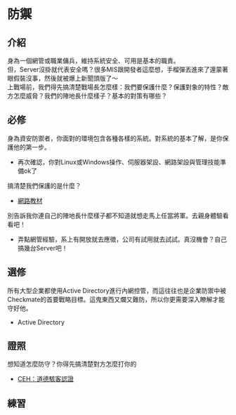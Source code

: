 # 防禦

## 介紹

身為一個網管或職業傭兵，維持系統安全、可用是基本的職責。  
但，Server沒掛就代表安全嗎？很多MIS跟開發者這麼想，手榴彈丟進來了還蒙著眼假裝沒事，然後就被爆上新聞頭版了～  
上戰場前，我們得先搞清楚戰場長怎麼樣：我們要保護什麼？保護對象的特性？敵方怎麼威脅？我們的陣地長什麼樣子？基本的對策有哪些？

## 必修

身為資安防禦者，你面對的環境包含各種各樣的系統。對系統的基本了解，是你保護他的第一步。

* 再次確認，你對Linux或Windows操作、伺服器架設、網路架設與管理技能準備ok了

搞清楚我們保護的是什麼？

* [ 網路教材](http://epaper.gotop.com.tw/pdf/aee030900.pdf)

別告訴我你連自己的陣地長什麼樣子都不知道就想走馬上任當將軍。去親身體驗看看吧！

* 弄點網管經驗，系上有開放就去應徵，公司有試用就去試試。真沒機會？自己搞幾台Server吧！

## 選修

所有大型企業都使用Active Directory進行內網控管，而這往往也是企業防禦中被Checkmate的首要戰略目標。這鬼東西又爛又難防，所以你更需要深入瞭解才能守好他。

* Active Directory

## 證照

想知道怎麼防守？你得先搞清楚對方怎麼打你的

* [ CEH：道德駭客認證](http://www.iiiedu.org.tw/taipei/edm/ASQ903.htm)

## 練習
